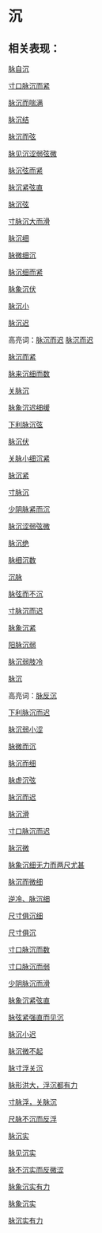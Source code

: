 # 沉

## 相关表现：

[脉自沉](https://zuoye.gmzyh.com/search?key=脉自沉)
[寸口脉沉而紧](https://zuoye.gmzyh.com/search?key=寸口脉沉而紧)
[脉沉而喘满](https://zuoye.gmzyh.com/search?key=脉沉而喘满)
[脉沉结](https://zuoye.gmzyh.com/search?key=脉沉结)
[脉沉而弦](https://zuoye.gmzyh.com/search?key=脉沉而弦)
[脉见沉涩弱弦微](https://zuoye.gmzyh.com/search?key=脉见沉涩弱弦微)
[脉沉弦而紧](https://zuoye.gmzyh.com/search?key=脉沉弦而紧)
[脉沉紧弦直](https://zuoye.gmzyh.com/search?key=脉沉紧弦直)
[脉沉弦](https://zuoye.gmzyh.com/search?key=脉沉弦)
[寸脉沉大而滑](https://zuoye.gmzyh.com/search?key=寸脉沉大而滑)
[脉沉细](https://zuoye.gmzyh.com/search?key=脉沉细)
[脉微细沉](https://zuoye.gmzyh.com/search?key=脉微细沉)
[脉沉细而紧](https://zuoye.gmzyh.com/search?key=脉沉细而紧)
[脉象沉伏](https://zuoye.gmzyh.com/search?key=脉象沉伏)
[脉沉小](https://zuoye.gmzyh.com/search?key=脉沉小)
[脉沉迟](https://zuoye.gmzyh.com/search?key=脉沉迟)
高亮词：[脉沉而迟](https://zuoye.gmzyh.com/search?key=脉沉而迟)  [脉沉而迟](https://zuoye.gmzyh.com/search?key=脉沉而迟)  
[脉沉而紧](https://zuoye.gmzyh.com/search?key=脉沉而紧)
[脉来沉细而数](https://zuoye.gmzyh.com/search?key=脉来沉细而数)
[关脉沉](https://zuoye.gmzyh.com/search?key=关脉沉)
[脉象沉迟细缓](https://zuoye.gmzyh.com/search?key=脉象沉迟细缓)
[下利脉沉弦](https://zuoye.gmzyh.com/search?key=下利脉沉弦)
[脉沉伏](https://zuoye.gmzyh.com/search?key=脉沉伏)
[关脉小细沉紧](https://zuoye.gmzyh.com/search?key=关脉小细沉紧)
[脉沉紧](https://zuoye.gmzyh.com/search?key=脉沉紧)
[寸脉沉](https://zuoye.gmzyh.com/search?key=寸脉沉)
[少阴脉紧而沉](https://zuoye.gmzyh.com/search?key=少阴脉紧而沉)
[脉沉涩弱弦微](https://zuoye.gmzyh.com/search?key=脉沉涩弱弦微)
[脉沉绝](https://zuoye.gmzyh.com/search?key=脉沉绝)
[脉细沉数](https://zuoye.gmzyh.com/search?key=脉细沉数)
[沉脉](https://zuoye.gmzyh.com/search?key=沉脉)
[脉弦而不沉](https://zuoye.gmzyh.com/search?key=脉弦而不沉)
[寸脉沉而迟](https://zuoye.gmzyh.com/search?key=寸脉沉而迟)
[脉象沉紧](https://zuoye.gmzyh.com/search?key=脉象沉紧)
[阳脉沉弱](https://zuoye.gmzyh.com/search?key=阳脉沉弱)
[脉沉弱肢冷](https://zuoye.gmzyh.com/search?key=脉沉弱肢冷)
[脉沉](https://zuoye.gmzyh.com/search?key=脉沉)
高亮词：[脉反沉](https://zuoye.gmzyh.com/search?key=脉反沉)  
[下利脉沉而迟](https://zuoye.gmzyh.com/search?key=下利脉沉而迟)
[脉沉弱小涩](https://zuoye.gmzyh.com/search?key=脉沉弱小涩)
[脉微而沉](https://zuoye.gmzyh.com/search?key=脉微而沉)
[脉沉而细](https://zuoye.gmzyh.com/search?key=脉沉而细)
[脉虚沉弦](https://zuoye.gmzyh.com/search?key=脉虚沉弦)
[脉沉而迟](https://zuoye.gmzyh.com/search?key=脉沉而迟)
[脉沉滑](https://zuoye.gmzyh.com/search?key=脉沉滑)
[寸口脉沉而迟](https://zuoye.gmzyh.com/search?key=寸口脉沉而迟)
[脉沉微](https://zuoye.gmzyh.com/search?key=脉沉微)
[脉象沉细无力而两尺尤甚](https://zuoye.gmzyh.com/search?key=脉象沉细无力而两尺尤甚)
[脉沉而微细](https://zuoye.gmzyh.com/search?key=脉沉而微细)
[逆冷、脉沉细](https://zuoye.gmzyh.com/search?key=逆冷、脉沉细)
[尺寸俱沉细](https://zuoye.gmzyh.com/search?key=尺寸俱沉细)
[尺寸俱沉](https://zuoye.gmzyh.com/search?key=尺寸俱沉)
[寸口脉沉而数](https://zuoye.gmzyh.com/search?key=寸口脉沉而数)
[寸口脉沉而弱](https://zuoye.gmzyh.com/search?key=寸口脉沉而弱)
[少阴脉沉而滑](https://zuoye.gmzyh.com/search?key=少阴脉沉而滑)
[脉象沉紧弦直](https://zuoye.gmzyh.com/search?key=脉象沉紧弦直)
[脉弦紧强直而见沉](https://zuoye.gmzyh.com/search?key=脉弦紧强直而见沉)
[脉沉小迟](https://zuoye.gmzyh.com/search?key=脉沉小迟)
[脉沉微不起](https://zuoye.gmzyh.com/search?key=脉沉微不起)
[脉寸浮关沉](https://zuoye.gmzyh.com/search?key=脉寸浮关沉)
[脉形洪大，浮沉都有力](https://zuoye.gmzyh.com/search?key=脉形洪大，浮沉都有力)
[寸脉浮，关脉沉](https://zuoye.gmzyh.com/search?key=寸脉浮，关脉沉)
[尺脉不沉而反浮](https://zuoye.gmzyh.com/search?key=尺脉不沉而反浮)
[脉沉实](https://zuoye.gmzyh.com/search?key=脉沉实)
[脉见沉实](https://zuoye.gmzyh.com/search?key=脉见沉实)
[脉不沉实而反微涩](https://zuoye.gmzyh.com/search?key=脉不沉实而反微涩)
[脉象沉实有力](https://zuoye.gmzyh.com/search?key=脉象沉实有力)
[脉象沉实](https://zuoye.gmzyh.com/search?key=脉象沉实)
[脉沉实有力](https://zuoye.gmzyh.com/search?key=脉沉实有力)